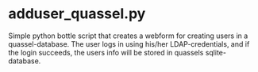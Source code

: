 adduser_quassel.py
==================

Simple python bottle script that creates a webform for creating users in a quassel-database. The user logs in using his/her LDAP-credentials, and if the login succeeds, the users info will be stored in quassels sqlite-database.